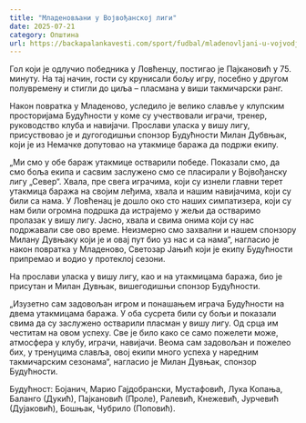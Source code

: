 ```yaml
---
title: "Младеновљани у Војвођанској лиги"
date: 2025-07-21
category: Општина
url: https://backapalankavesti.com/sport/fudbal/mladenovljani-u-vojvodjanskoj-ligi/
---
```


Гол који је одлучио победника у Ловћенцу, постигао је Пајкановић у 75. минуту. На тај начин, гости су крунисали бољу игру, посебно у другом полувремену и стигли до циља – пласмана у виши такмичарски ранг.

Након повратка у Младеново, уследило је велико славље у клупским просторијама Будућности у коме су учествовали играчи, тренер, руководство клуба и навијачи. Прослави уласка у вишу лигу, присуствовао је и дугогодишњи спонзор Будућности Милан Дубвњак, који је из Немачке допутовао на утакмице баража да подржи екипу.

„Ми смо у обе бараж утакмице остварили победе. Показали смо, да смо боља екипа и сасвим заслужено смо се пласирали у Војвођанску лигу „Север“. Хвала, пре свега играчима, који су изнели главни терет утакмица баража на својим леђима, хвала и нашим навијачима, који су били са нама. У Ловћенац је дошло око сто наших симпатизера, који су нам били огромна подршка да истрајемо у жељи да остваримо пролазак у вишу лигу. Јасно, хвала и свима онима који су нас подржавали све ово време. Неизмерно смо захвални и нашем спонзору Милану Дувњаку који је и овај пут био уз нас и са нама“, нагласио је након повратка у Младеново, Светозар Јањић који је екипу Будућности припремао и водио у протеклој сезони.

На прослави уласка у вишу лигу, као и на утакмицама баража, био је присутан и Милан Дувњак, вишегодишњи спонзор Будућности.

„Изузетно сам задовољан игром и понашањем играча Будућности на двема утакмицама баража. У оба сусрета били су бољи и показали свима да су заслужено остварили пласман у вишу лигу. Од срца им честитам на овом успеху. Све је било како се само пожелети може, атмосфера у клубу, играчи, навијачи. Веома сам задовољан и пожелео бих, у тренуцима славља, овој екипи много успеха у наредним такмичарским сезонама“, нагласио је Милан Дувњак, спонзор Будућности.

Будућност: Бојанич, Марио Гајдобрански, Мустафовић, Лука Копања, Баланго (Дукић), Пајкановић (Проле), Ралевић, Кнежевић, Јурчевић (Дујаковић), Бошњак, Чубрило (Поповић).
